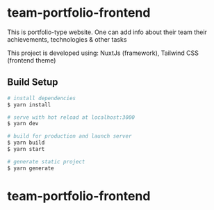# team-portfolio-frontend

This is portfolio-type website. One can add info about their team their achievements, technologies & other tasks

This project is developed using: 
NuxtJs (framework),
Tailwind CSS (frontend theme)

## Build Setup

```bash
# install dependencies
$ yarn install

# serve with hot reload at localhost:3000
$ yarn dev

# build for production and launch server
$ yarn build
$ yarn start

# generate static project
$ yarn generate
```


# team-portfolio-frontend
